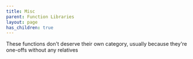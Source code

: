 ```yaml
---
title: Misc
parent: Function Libraries
layout: page
has_children: true
---
```


These functions don't deserve their own category, usually because they're one-offs without any relatives
